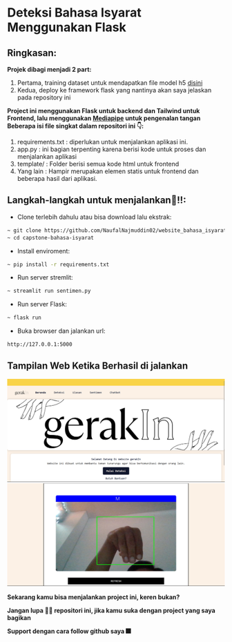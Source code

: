 # Deteksi Bahasa Isyarat Menggunakan Flask

## Ringkasan:
**Projek dibagi menjadi 2 part:**
1. Pertama, training dataset untuk mendapatkan file model h5 [disini](https://github.com/Harly-1506/American-Sign-languages-datasets-Classification)
2. Kedua, deploy ke framework flask yang nantinya akan saya jelaskan pada repository ini

**Project ini menggunakan Flask untuk backend dan Tailwind untuk Frontend, lalu menggunakan [Mediapipe](https://google.github.io/mediapipe/) untuk pengenalan tangan**
**Beberapa isi file singkat dalam repositori ini 👇:**
1. requirements.txt : diperlukan untuk menjalankan aplikasi ini.
2. app.py : ini bagian terpenting karena berisi kode untuk proses dan menjalankan aplikasi
3. template/ : Folder berisi semua kode html untuk frontend
4. Yang lain : Hampir merupakan elemen statis untuk frontend dan beberapa hasil dari aplikasi.


## Langkah-langkah untuk menjalankan🏃!!:
* Clone terlebih dahulu atau bisa download lalu ekstrak:
```bash
~ git clone https://github.com/NaufalNajmuddin02/website_bahasa_isyarat.git
~ cd capstone-bahasa-isyarat
```
* Install enviroment:
```bash
~ pip install -r requirements.txt
```
* Run server stremlit:
```bash
~ streamlit run sentimen.py
```
* Run server Flask:
```bash
~ flask run
```
* Buka browser dan jalankan url:
```bash
http://127.0.0.1:5000
```

## Tampilan Web Ketika Berhasil di jalankan
![ui](images/beranda.png)
![deteksi](images/akurasi.png)


**Sekarang kamu bisa menjalankan project ini, keren bukan?**

**Jangan lupa 🌟🌟 repositori ini, jika kamu suka dengan project yang saya bagikan**

**Support dengan cara follow github saya 🎆**
